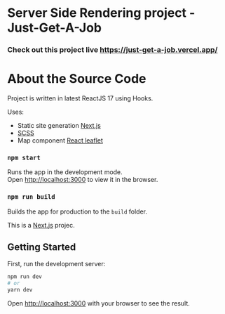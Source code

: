 # Server Side Rendering project - Just-Get-A-Job

### Check out this project live https://just-get-a-job.vercel.app/

# About the Source Code

Project is written in latest ReactJS 17 using Hooks.

Uses:

- Static site generation [Next.js](https://nextjs.org/)
- [SCSS](https://sass-lang.com/)
- Map component [React leaflet](https://react-leaflet.js.org/)

### `npm start`

Runs the app in the development mode.<br />
Open [http://localhost:3000](http://localhost:3000) to view it in the browser.

### `npm run build`

Builds the app for production to the `build` folder.<br />

This is a [Next.js](https://nextjs.org/) projec.

## Getting Started

First, run the development server:

```bash
npm run dev
# or
yarn dev
```

Open [http://localhost:3000](http://localhost:3000) with your browser to see the result.
